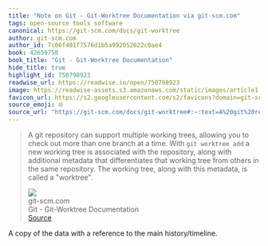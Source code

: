 ```yaml
---
title: "Note on Git - Git-Worktree Documentation via git-scm.com"
tags: open-source tools software
canonical: https://git-scm.com/docs/git-worktree
author: git-scm.com
author_id: 7c06f401f7576d1b5a992052622c0ae4
book: 42659758
book_title: "Git - Git-Worktree Documentation"
hide_title: true
highlight_id: 750798923
readwise_url: https://readwise.io/open/750798923
image: https://readwise-assets.s3.amazonaws.com/static/images/article1.be68295a7e40.png
favicon_url: https://s2.googleusercontent.com/s2/favicons?domain=git-scm.com
source_emoji: 🌐
source_url: "https://git-scm.com/docs/git-worktree#:~:text=A%20git%20repository,called%20a%20%22worktree%22."
---
```


> A git repository can support multiple working trees, allowing you to check out more than one branch at a time. With `git worktree add` a new working tree is associated with the repository, along with additional metadata that differentiates that working tree from others in the same repository. The working tree, along with this metadata, is called a "worktree".
> <div class="quoteback-footer"><div class="quoteback-avatar"><img class="mini-favicon" src="https://s2.googleusercontent.com/s2/favicons?domain=git-scm.com"></div><div class="quoteback-metadata"><div class="metadata-inner"><span style="display:none">FROM:</span><div aria-label="git-scm.com" class="quoteback-author"> git-scm.com</div><div aria-label="Git - Git-Worktree Documentation" class="quoteback-title"> Git - Git-Worktree Documentation</div></div></div><div class="quoteback-backlink"><a target="_blank" aria-label="go to the full text of this quotation" rel="noopener" href="https://git-scm.com/docs/git-worktree#:~:text=A%20git%20repository,called%20a%20%22worktree%22." class="quoteback-arrow"> Source</a></div></div>

A copy of the data with a reference to the main history/timeline.